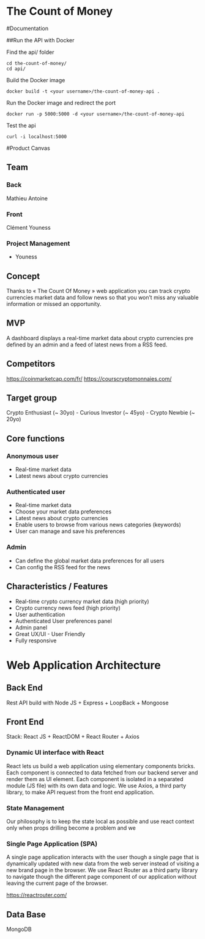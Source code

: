 # The Count of Money

#Documentation 

##Run the API with Docker 

Find the api/ folder

```
cd the-count-of-money/
cd api/
```

Build the Docker image 

```
docker build -t <your username>/the-count-of-money-api .
```

Run the Docker image and redirect the port

```
docker run -p 5000:5000 -d <your username>/the-count-of-money-api
```

Test the api 

```
curl -i localhost:5000
```
#Product Canvas 

## Team

### Back

Mathieu
Antoine

### Front 

Clément
Youness

### Project Management 

- Youness

## Concept

Thanks to « The Count Of Money » web application you can track crypto currencies market data and follow news so that you won’t miss any valuable information or missed an opportunity. 

## MVP

A dashboard displays a real-time market data about crypto currencies pre defined by an admin and a feed of latest news from a RSS feed.

## Competitors

https://coinmarketcap.com/fr/
https://courscryptomonnaies.com/

## Target group 

Crypto Enthusiast (~ 30yo) - Curious Investor (~ 45yo) - Crypto Newbie (~ 20yo)

## Core functions 

### Anonymous user

- Real-time market data
- Latest news about crypto currencies

### Authenticated user 

- Real-time market data
- Choose your market data preferences
- Latest news about crypto currencies 
- Enable users to browse from various news categories (keywords)
- User can manage and save his preferences 

### Admin 

- Can define the global market data preferences for all users
- Can config the RSS feed for the news

## Characteristics / Features 

- Real-time crypto currency market data (high priority)
- Crypto currency news feed (high priority)
- User authentication
- Authenticated User preferences panel
- Admin panel
- Great UX/UI - User Friendly
- Fully responsive

# Web Application Architecture

## Back End

Rest API build with Node JS + Express + LoopBack + Mongoose 

## Front End

Stack: React JS + ReactDOM + React Router + Axios

### Dynamic UI interface with React

React lets us build a web application using elementary components bricks. Each component is connected to data fetched from our backend server and render them as UI element. Each component is isolated in a separated module (JS file) with its own data and logic. We use Axios, a third party library, to make API request from the front end application. 

### State Management

Our philosophy is to keep the state local as possible and use react context only when props drilling become a problem and we 

### Single Page Application (SPA)

A single page application interacts with the user though a single page that is dynamically updated with new data from the web server instead of visiting a new brand page in the browser. We use React Router as a third party library to navigate though the different page component of our application without leaving the current page of the browser.

https://reactrouter.com/

## Data Base 

MongoDB

